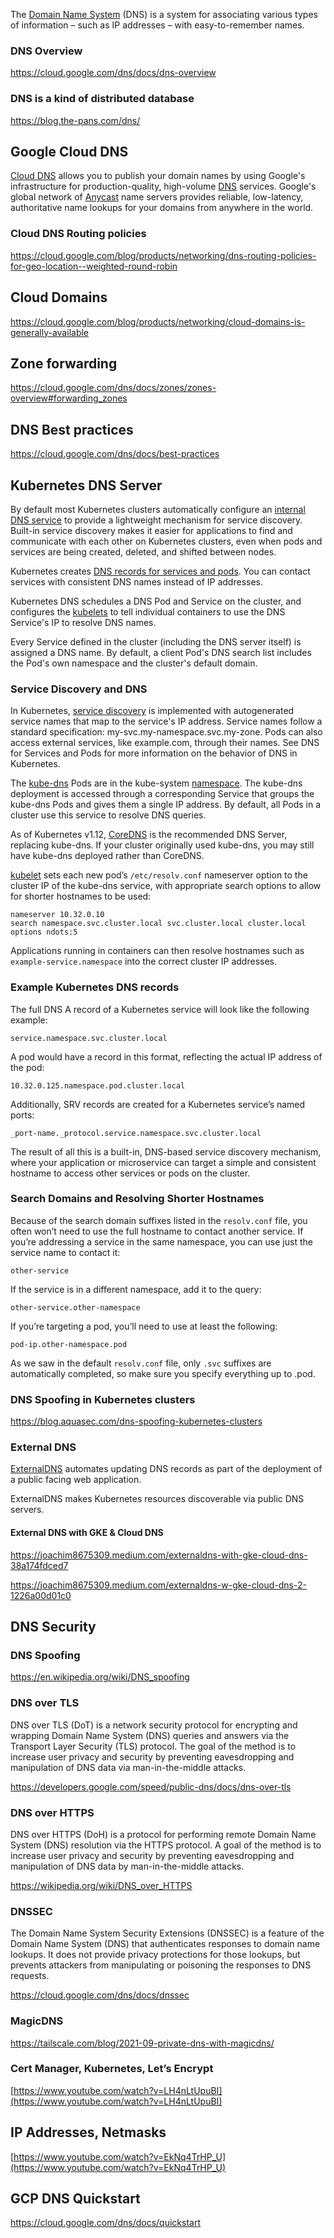 The [Domain Name System](https://en.wikipedia.org/wiki/Domain_Name_System) (DNS) is a system for associating various types of information – such as IP addresses – with easy-to-remember names. 


### DNS Overview

https://cloud.google.com/dns/docs/dns-overview

### DNS is a kind of distributed database

https://blog.the-pans.com/dns/


## Google Cloud DNS


[Cloud DNS](https://cloud.google.com/dns) allows you to publish your domain names by using Google's infrastructure for production-quality, high-volume [DNS](https://www.cloudflare.com/learning/dns/what-is-dns/)    services. Google's global network of [Anycast](https://en.wikipedia.org/wiki/Anycast) name servers provides reliable, low-latency, authoritative name lookups for your domains from anywhere in the world.

### Cloud DNS Routing policies

https://cloud.google.com/blog/products/networking/dns-routing-policies-for-geo-location--weighted-round-robin

## Cloud Domains

https://cloud.google.com/blog/products/networking/cloud-domains-is-generally-available

## Zone forwarding
https://cloud.google.com/dns/docs/zones/zones-overview#forwarding_zones

## DNS Best practices
https://cloud.google.com/dns/docs/best-practices

## Kubernetes DNS Server


By default most Kubernetes clusters automatically configure an [internal DNS service](https://www.digitalocean.com/community/tutorials/an-introduction-to-the-kubernetes-dns-service) to provide a lightweight mechanism for service discovery. Built-in service discovery makes it easier for applications to find and communicate with each other on Kubernetes clusters, even when pods and services are being created, deleted, and shifted between nodes.

Kubernetes creates [DNS records for services and pods](https://kubernetes.io/docs/concepts/services-networking/dns-pod-service/). You can contact services with consistent DNS names instead of IP addresses.

Kubernetes DNS schedules a DNS Pod and Service on the cluster, and configures the [kubelets](https://kubernetes.io/docs/reference/command-line-tools-reference/kubelet/) to tell individual containers to use the DNS Service's IP to resolve DNS names.

Every Service defined in the cluster (including the DNS server itself) is assigned a DNS name. By default, a client Pod's DNS search list includes the Pod's own namespace and the cluster's default domain.


### Service Discovery and DNS

In Kubernetes, [service discovery](https://cloud.google.com/kubernetes-engine/docs/concepts/service-discovery) is implemented with autogenerated service names that map to the service's IP address. Service names follow a standard specification: my-svc.my-namespace.svc.my-zone. Pods can also access external services, like example.com, through their names. See DNS for Services and Pods for more information on the behavior of DNS in Kubernetes.

The [kube-dns](https://kubernetes.io/docs/concepts/services-networking/dns-pod-service/) Pods are in the kube-system [namespace](https://kubernetes.io/docs/concepts/overview/working-with-objects/namespaces/). The kube-dns deployment is accessed through a corresponding Service that groups the kube-dns Pods and gives them a single IP address. By default, all Pods in a cluster use this service to resolve DNS queries.

As of Kubernetes v1.12, [CoreDNS](https://coredns.io/) is the recommended DNS Server, replacing kube-dns. If your cluster originally used kube-dns, you may still have kube-dns deployed rather than CoreDNS.


[kubelet](https://kubernetes.io/docs/reference/command-line-tools-reference/kubelet) sets each new pod’s `/etc/resolv.conf` nameserver option to the cluster IP of the kube-dns service, with appropriate search options to allow for shorter hostnames to be used:

```
nameserver 10.32.0.10
search namespace.svc.cluster.local svc.cluster.local cluster.local
options ndots:5
```

Applications running in containers can then resolve hostnames such as `example-service.namespace` into the correct cluster IP addresses.

### Example Kubernetes DNS records


The full DNS A record of a Kubernetes service will look like the following example:

```
service.namespace.svc.cluster.local
```

A pod would have a record in this format, reflecting the actual IP address of the pod:

```
10.32.0.125.namespace.pod.cluster.local
```


Additionally, SRV records are created for a Kubernetes service’s named ports:

```
_port-name._protocol.service.namespace.svc.cluster.local
```


The result of all this is a built-in, DNS-based service discovery mechanism, where your application or microservice can target a simple and consistent hostname to access other services or pods on the cluster.


### Search Domains and Resolving Shorter Hostnames

Because of the search domain suffixes listed in the `resolv.conf` file, you often won’t need to use the full hostname to contact another service. If you’re addressing a service in the same namespace, you can use just the service name to contact it:

```
other-service
```

If the service is in a different namespace, add it to the query:

```
other-service.other-namespace
```

If you’re targeting a pod, you’ll need to use at least the following:

```
pod-ip.other-namespace.pod
```


As we saw in the default `resolv.conf` file, only `.svc` suffixes are automatically completed, so make sure you specify everything up to .pod.

### DNS Spoofing in Kubernetes clusters

https://blog.aquasec.com/dns-spoofing-kubernetes-clusters

### External DNS

[ExternalDNS](https://github.com/kubernetes-sigs/external-dns) automates updating DNS records as part of the deployment of a public facing web application.

ExternalDNS makes Kubernetes resources discoverable via public DNS servers. 

#### External DNS with GKE & Cloud DNS

https://joachim8675309.medium.com/externaldns-with-gke-cloud-dns-38a174fdced7

https://joachim8675309.medium.com/externaldns-w-gke-cloud-dns-2-1226a00d01c0

## DNS Security


### DNS Spoofing

https://en.wikipedia.org/wiki/DNS_spoofing

### DNS over TLS

DNS over TLS (DoT) is a network security protocol for encrypting and wrapping Domain Name System (DNS) queries and answers via the Transport Layer Security (TLS) protocol. The goal of the method is to increase user privacy and security by preventing eavesdropping and manipulation of DNS data via man-in-the-middle attacks.

https://developers.google.com/speed/public-dns/docs/dns-over-tls

### DNS over HTTPS

DNS over HTTPS (DoH) is a protocol for performing remote Domain Name System (DNS) resolution via the HTTPS protocol. A goal of the method is to increase user privacy and security by preventing eavesdropping and manipulation of DNS data by man-in-the-middle attacks.

https://wikipedia.org/wiki/DNS_over_HTTPS

### DNSSEC

The Domain Name System Security Extensions (DNSSEC) is a feature of the Domain Name System (DNS) that authenticates responses to domain name lookups. It does not provide privacy protections for those lookups, but prevents attackers from manipulating or poisoning the responses to DNS requests.

https://cloud.google.com/dns/docs/dnssec

### MagicDNS

https://tailscale.com/blog/2021-09-private-dns-with-magicdns/

### Cert Manager, Kubernetes, Let’s Encrypt

[https://www.youtube.com/watch?v=LH4nLtUpuBI](https://www.youtube.com/watch?v=LH4nLtUpuBI)


## IP Addresses, Netmasks

[https://www.youtube.com/watch?v=EkNq4TrHP_U](https://www.youtube.com/watch?v=EkNq4TrHP_U)

## GCP DNS Quickstart

https://cloud.google.com/dns/docs/quickstart
